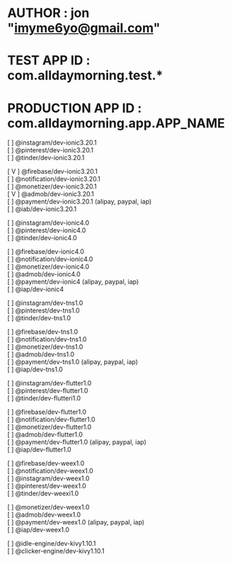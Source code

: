 # AUTHOR : jon "imyme6yo@gmail.com"  
# TEST APP ID : com.alldaymorning.test.*  
# PRODUCTION APP ID : com.alldaymorning.app.APP_NAME  
  
[   ] @instagram/dev-ionic3.20.1  
[   ] @pinterest/dev-ionic3.20.1  
[   ] @tinder/dev-ionic3.20.1  
  
[ V ] @firebase/dev-ionic3.20.1  
[   ] @notification/dev-ionic3.20.1  
[   ] @monetizer/dev-ionic3.20.1  
[ V ] @admob/dev-ionic3.20.1  
[   ] @payment/dev-ionic3.20.1 (alipay, paypal, iap)  
[   ] @iab/dev-ionic3.20.1  
  
[   ] @instagram/dev-ionic4.0  
[   ] @pinterest/dev-ionic4.0  
[   ] @tinder/dev-ionic4.0  
  
[   ] @firebase/dev-ionic4.0  
[   ] @notification/dev-ionic4.0  
[   ] @monetizer/dev-ionic4.0  
[   ] @admob/dev-ionic4.0  
[   ] @payment/dev-ionic4 (alipay, paypal, iap)  
[   ] @iap/dev-ionic4  
  
[   ] @instagram/dev-tns1.0  
[   ] @pinterest/dev-tns1.0  
[   ] @tinder/dev-tns1.0  
  
[   ] @firebase/dev-tns1.0  
[   ] @notification/dev-tns1.0  
[   ] @monetizer/dev-tns1.0  
[   ] @admob/dev-tns1.0  
[   ] @payment/dev-tns1.0 (alipay, paypal, iap)  
[   ] @iap/dev-tns1.0  
  
[   ] @instagram/dev-flutter1.0  
[   ] @pinterest/dev-flutter1.0  
[   ] @tinder/dev-flutteri1.0  
  
[   ] @firebase/dev-flutter1.0  
[   ] @notification/dev-flutter1.0  
[   ] @monetizer/dev-flutter1.0  
[   ] @admob/dev-flutter1.0  
[   ] @payment/dev-flutter1.0 (alipay, paypal, iap)  
[   ] @iap/dev-flutter1.0  
  
[   ] @firebase/dev-weex1.0  
[   ] @notification/dev-weex1.0  
[   ] @instagram/dev-weex1.0  
[   ] @pinterest/dev-weex1.0  
[   ] @tinder/dev-weexi1.0  
  
[   ] @monetizer/dev-weex1.0  
[   ] @admob/dev-weex1.0  
[   ] @payment/dev-weex1.0 (alipay, paypal, iap)  
[   ] @iap/dev-weex1.0  
  
[   ] @idle-engine/dev-kivy1.10.1  
[   ] @clicker-engine/dev-kivy1.10.1  
  
  

